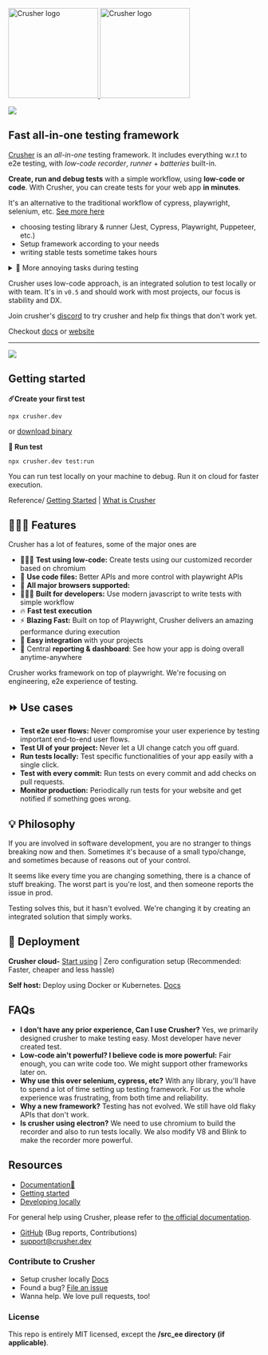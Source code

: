 <p>
  <p >
  <a href="https://crusher.dev/#gh-light-mode-only">
    <img src="https://i.imgur.com/BRG9MxQ.png" width="180px" alt="Crusher logo" />
  </a>
  <a href="https://crusher.dev/#gh-dark-mode-only">
    <img src="https://i.imgur.com/ncVx1vo.png"  width="180px" alt="Crusher logo" />
  </a>
</p>
</p>
<img src="https://img.shields.io/discord/789815044669177867"/>


<h2 > Fast all-in-one testing framework</h3>

[Crusher](https://crusher.dev) is an *all-in-one* testing framework. It includes everything w.r.t to e2e testing, with *low-code recorder*, *runner* + *batteries* built-in.

**Create, run and debug tests** with a simple workflow, using **low-code or code**. With Crusher, you can create tests for your web app **in minutes**.

It's an alternative to the traditional workflow of cypress, playwright, selenium, etc. [See more here](https://crusher.dev)

-  choosing testing library & runner (Jest, Cypress, Playwright, Puppeteer, etc.)
-   Setup framework according to your needs
-  writing stable tests sometime takes hours

<details>
  <summary> 🤦 More annoying tasks during testing</summary>

-  🔋  Find the right selectors that work.
-  🚥  Setup CI/CD to run tests
-  Start paying for every little thing ( or start building your own framework )
  -  Pay for cloud services to run tests on different browser
  -  Set up a reporting system to view test results - Cypress cloud
  -  Image comparison tool to compare visual changes - Percy
-  🚨 And don't forget to set up alerts for test failures - Slack/Discord/Emails - plus lot more things like test management, debug, updating breaking tests etc.

</details>

Crusher uses low-code approach, is an integrated solution to test locally or with team. 
It's in `v0.5` and should work with most projects, our focus is stability and DX.

Join crusher's [discord](https://discord.com/invite/dHZkSNXQrg) to try crusher and help fix things that don't work yet.

Checkout [docs](https://docs.crusher.dev) or [website](https://crusher.dev)

<hr/>
<img src="https://user-images.githubusercontent.com/6849438/200099357-eaadec7f-8692-42f7-95a4-96b162370c2e.gif"/>

##  Getting started

**☄️Create your first test**

```
npx crusher.dev
```

or [download binary](https://docs.crusher.dev/getting-started/create-your-first-test#or-install-recorder)


**🚖 Run test**

```
npx crusher.dev test:run
```

You can run test locally on your machine to debug. Run it on cloud for faster execution.

Reference/ [Getting Started](https://docs.crusher.dev/getting-started/create-your-first-test#using-cli) | [What is Crusher](https://docs.crusher.dev/getting-started/what-is-crusher) 


## 👨🏽‍💻 Features

Crusher has a lot of features, some of the major ones are
- 👨🏽‍💻 **Test using low-code:** Create tests using our customized recorder based on chromium
- 📇 **Use code files:** Better APIs and more control with playwright APIs
- 🔋 **All major browsers supported:** 
- 👨🏽‍💻 **Built for developers:** Use modern javascript to write tests with simple workflow
- 🔥 **Fast test execution** 
- ⚡ **Blazing Fast:** Built on top of Playwright, Crusher delivers an amazing performance during execution
- 📼 **Easy integration** with your projects
- 🦄 Central **reporting & dashboard**: See how your app is doing overall anytime-anywhere

Crusher works framework on top of playwright. We're focusing on engineering, e2e experience of testing.

## ⏩ Use cases
- **Test e2e user flows:** Never compromise your user experience by testing important end-to-end user flows.
- **Test UI of your project:** Never let a UI change catch you off guard.
- **Run tests locally:** Test specific functionalities of your app easily with a single click.
- **Test with every commit:** Run tests on every commit and add checks on pull requests.
- **Monitor production:** Periodically run tests for your website and get notified if something goes wrong.

## 💡 Philosophy
If you are involved in software development, you are no stranger to things breaking now and then. Sometimes it's because of a small typo/change, and sometimes because of reasons out of your control.

It seems like every time you are changing something, there is a chance of stuff breaking. The worst part is you're lost, and then someone reports the issue in prod.

Testing solves this, but it hasn't evolved. We're changing it by creating an integrated solution that simply works.

## 🧱 Deployment

**Crusher cloud-**  [Start using](https://crusher.dev) | Zero configuration setup
(Recommended: Faster, cheaper and less hassle)

**Self host:** Deploy using Docker or Kubernetes. [Docs](https://docs.crusher.dev/development/docker-deploy-locally)

## FAQs

- **I don't have any prior experience, Can I use Crusher?** Yes, we primarily designed crusher to make testing easy. Most developer have never created test.
- **Low-code ain't powerful? I believe code is more powerful:** Fair enough, you can write code too. We might support other frameworks later on. 
- **Why use this over selenium, cypress, etc?** With any library, you'll have to spend a lot of time setting up testing framework. For us the whole experience was frustrating, from both time and reliability.
- **Why a new framework?** Testing has not evolved. We still have old flaky APIs that don't work.
- **Is crusher using electron?** We need to use chromium to build the recorder and also to run tests locally. We also modify V8 and Blink to make the recorder more powerful.

## Resources
- [Documentation🌱](https://docs.crusher.dev)
- [Getting started](https://docs.crusher.dev/getting-started/create-your-first-test)
- [Developing locally](https://docs.crusher.dev/development/setting-up-development-env)

For general help using Crusher, please refer to [the official documentation](https://docs.crusher.dev).

- [GitHub](https://github.com/crusherdev/crusher) (Bug reports, Contributions)
- support@crusher.dev

### Contribute to Crusher

- Setup crusher locally [Docs](https://docs.crusher.dev/development/setting-up-development-env)
- Found a bug? [File an issue](https://github.com/crusherdev/crusher/issues/new/choose)
- Wanna help. We love pull requests, too!

### License

This repo is entirely MIT licensed, except the **/src_ee directory (if applicable)**.
